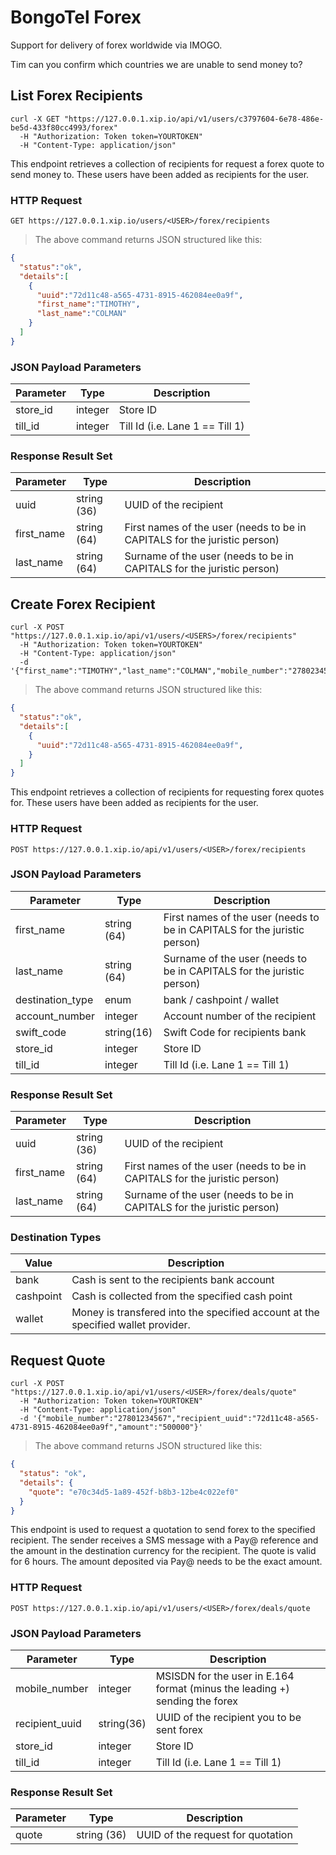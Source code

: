 # BongoTel Forex

Support for delivery of forex worldwide via IMOGO.

Tim can you confirm which countries we are unable to send money to?

## List Forex Recipients

```shell
curl -X GET "https://127.0.0.1.xip.io/api/v1/users/c3797604-6e78-486e-be5d-433f80cc4993/forex"
  -H "Authorization: Token token=YOURTOKEN"
  -H "Content-Type: application/json"
```

This endpoint retrieves a collection of recipients for request a forex quote to send money to.  These users have been added as recipients for the user.

### HTTP Request

`GET https://127.0.0.1.xip.io/users/<USER>/forex/recipients`

> The above command returns JSON structured like this:

```json
{
  "status":"ok",
  "details":[
    {
      "uuid":"72d11c48-a565-4731-8915-462084ee0a9f",
      "first_name":"TIMOTHY",
      "last_name":"COLMAN"
    }
  ]
}
```

### JSON Payload Parameters

Parameter | Type | Description
--------- | ---- | -----------
store_id | integer | Store ID
till_id | integer | Till Id (i.e. Lane 1 == Till 1)

### Response Result Set

Parameter | Type | Description
--------- | ---- | -----------
uuid | string (36) | UUID of the recipient
first_name | string (64) | First names of the user (needs to be in CAPITALS for the juristic person)
last_name | string (64) | Surname of the user (needs to be in CAPITALS for the juristic person)

## Create Forex Recipient

```shell
curl -X POST "https://127.0.0.1.xip.io/api/v1/users/<USERS>/forex/recipients"
  -H "Authorization: Token token=YOURTOKEN"
  -H "Content-Type: application/json"
  -d '{"first_name":"TIMOTHY","last_name":"COLMAN","mobile_number":"27802345678","country":"BD","account_number":"123456","swift_code":"DBBLBDDH102"}'
```

> The above command returns JSON structured like this:

```json
{
  "status":"ok",
  "details":[
    {
      "uuid":"72d11c48-a565-4731-8915-462084ee0a9f",
    }
  ]
}
```

This endpoint retrieves a collection of recipients for requesting forex quotes for.  These users have been added as recipients for the user.

### HTTP Request

`POST https://127.0.0.1.xip.io/api/v1/users/<USER>/forex/recipients`

### JSON Payload Parameters

Parameter | Type | Description
--------- | ---- | -----------
first_name | string (64) | First names of the user (needs to be in CAPITALS for the juristic person)
last_name | string (64) | Surname of the user (needs to be in CAPITALS for the juristic person)
destination_type | enum | bank / cashpoint / wallet
account_number | integer | Account number of the recipient
swift_code | string(16) | Swift Code for recipients bank
store_id | integer | Store ID
till_id | integer | Till Id (i.e. Lane 1 == Till 1)

### Response Result Set

Parameter | Type | Description
--------- | ---- | -----------
uuid | string (36) | UUID of the recipient
first_name | string (64) | First names of the user (needs to be in CAPITALS for the juristic person)
last_name | string (64) | Surname of the user (needs to be in CAPITALS for the juristic person)

### Destination Types

Value | Description
----- | ----------
bank  | Cash is sent to the recipients bank account
cashpoint | Cash is collected from the specified cash point
wallet | Money is transfered into the specified account at the specified wallet provider.

## Request Quote

```shell
curl -X POST "https://127.0.0.1.xip.io/api/v1/users/<USER>/forex/deals/quote"
  -H "Authorization: Token token=YOURTOKEN"
  -H "Content-Type: application/json"
  -d '{"mobile_number":"27801234567","recipient_uuid":"72d11c48-a565-4731-8915-462084ee0a9f","amount":"500000"}'
```

> The above command returns JSON structured like this:

```json
{
  "status": "ok",
  "details": {
    "quote": "e70c34d5-1a89-452f-b8b3-12be4c022ef0"
  }
}
```

This endpoint is used to request a quotation to send forex to the specified recipient.  The sender receives a SMS message with a Pay@ reference and the amount in the destination currency for the recipient.  The quote is valid for 6 hours.  The amount deposited via Pay@ needs to be the exact amount.

### HTTP Request

`POST https://127.0.0.1.xip.io/api/v1/users/<USER>/forex/deals/quote`

### JSON Payload Parameters

Parameter | Type | Description
--------- | ---- | -----------
mobile_number | integer | MSISDN for the user in E.164 format (minus the leading +) sending the forex
recipient_uuid | string(36) | UUID of the recipient you to be sent forex
store_id | integer | Store ID
till_id | integer | Till Id (i.e. Lane 1 == Till 1)

### Response Result Set

Parameter | Type | Description
--------- | ---- | -----------
quote | string (36) | UUID of the request for quotation